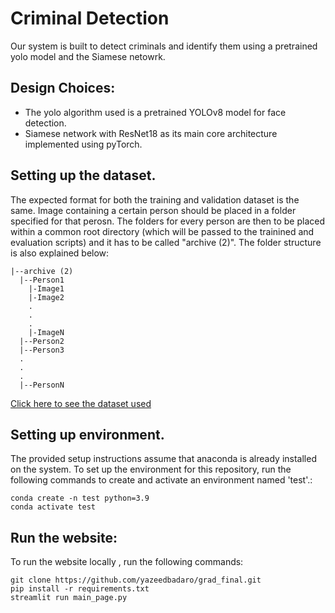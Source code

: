# Criminal Detection

Our system is built to detect criminals and identify them using a pretrained yolo model and the Siamese netowrk. 

## Design Choices:
- The yolo algorithm used is a pretrained YOLOv8 model for face detection.
- Siamese network with ResNet18 as its main core architecture implemented using pyTorch.


## Setting up the dataset.
The expected format for both the training and validation dataset is the same. Image containing a certain person should be placed in a folder specified for that perosn. The folders for every person are then to be placed within a common root directory (which will be passed to the trainined and evaluation scripts) and it has to be called "archive (2)". The folder structure is also explained below:
```
|--archive (2)
  |--Person1
    |-Image1
    |-Image2
    .
    .
    .
    |-ImageN
  |--Person2
  |--Person3
  .
  .
  .
  |--PersonN
```
[Click here to see the dataset used](https://www.kaggle.com/datasets/kasikrit/att-database-of-faces) 


## Setting up environment.
The provided setup instructions assume that anaconda is already installed on the system. To set up the environment for this repository, run the following commands to create and activate an environment named 'test'.:
```
conda create -n test python=3.9
conda activate test
```


## Run the website:
To run the website locally , run the following commands:
```
git clone https://github.com/yazeedbadaro/grad_final.git
pip install -r requirements.txt
streamlit run main_page.py
```

